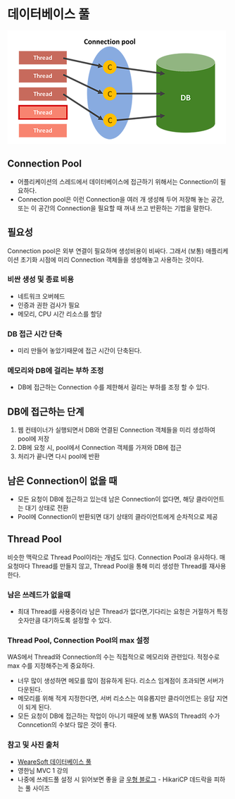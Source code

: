 데이터베이스 풀
===
![img.png](images/Connection_Pool.png)
## Connection Pool
- 어플리케이션의 스레드에서 데이터베이스에 접근하기 위해서는 Connection이 필요하다.
- Connection pool은 이런 Connection을 여러 개 생성해 두어 저장해 놓는 공간, 또는 이 공간의 Connection을 필요할 때 꺼내 쓰고 반환하는 기법을 말한다.

## 필요성
Connection pool은 외부 연결이 필요하며 생성비용이 비싸다.
그래서 (보통) 애플리케이션 초기화 시점에 미리 Connection 객체들을 생성해놓고 사용하는 것이다.

### 비싼 생성 및 종료 비용
- 네트워크 오버헤드
- 인증과 권한 검사가 필요
- 메모리, CPU 시간 리소스를 할당
### DB 접근 시간 단축
- 미리 만들어 놓았기때문에 접근 시간이 단축된다.
### 메모리와 DB에 걸리는 부하 조정
- DB에 접근하는 Connection 수를 제한해서 걸리는 부하를 조정 할 수 있다.

## DB에 접근하는 단계
1. 웹 컨테이너가 실행되면서 DB와 연결된 Connection 객체들을 미리 생성하여 pool에 저장
2. DB에 요청 시, pool에서 Connection 객체를 가져와 DB에 접근
3. 처리가 끝나면 다시 pool에 반환

## 남은 Connection이 없을 때
- 모든 요청이 DB에 접근하고 있는데 남은 Connection이 없다면,
  해당 클라이언트는 대기 상태로 전환
- Pool에 Connection이 반환되면 대기 상태의 클라이언트에게 순차적으로 제공

## Thread Pool
비슷한 맥락으로 Thread Pool이라는 개념도 있다.
Connection Pool과 유사하다. 매 요청마다 Thread를 만들지 않고,
Thread Pool을 통해 미리 생성한 Thread를 재사용한다.

### 남은 쓰레드가 없을때
- 최대 Thread를 사용중이라 남은 Thread가 없다면,기다리는 요청은 거절하거 특정 숫자만큼 대기하도록 설정할 수 있다.

### Thread Pool, Connection Pool의 max 설정
WAS에서 Thread와 Connection의 수는 직접적으로 메모리와 관련있다. 적정수로 max 수를 지정해주는게 중요하다.
- 너무 많이 생성하면 메모를 많이 점유하게 된다. 리소스 임계점이 초과되면 서버가 다운된다.
- 메모리를 위해 적게 지정한다면, 서버 리소스는 여유롭지만 클라이언트는 응답 지연이 되게 된다.
- 모든 요청이 DB에 접근하는 작업이 아니기 때문에 보통 WAS의 Thread의 수가 Conncetion의 수보다 많은 것이 좋다.



### 참고 및 사진 출처
- [WeareSoft 데이터베이스 풀](https://github.com/WeareSoft/tech-interview/blob/master/contents/db.md#%EB%8D%B0%EC%9D%B4%ED%84%B0%EB%B2%A0%EC%9D%B4%EC%8A%A4-%ED%92%80)
- 영한님 MVC 1 강의
- 나중에 쓰레드풀 설정 시 읽어보면 좋을 글 [우형 블로그](https://techblog.woowahan.com/2663/) - HikariCP 데드락을 피하는 풀 사이즈